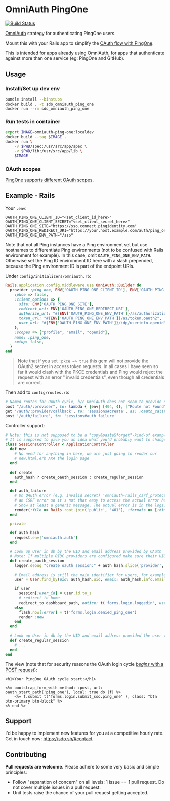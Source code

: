 # OmniAuth PingOne

[![Build Status](https://github.com/Schmidt-DevOps/OmniAuth-PingOne/actions/workflows/ruby.yml/badge.svg)](https://github.com/Schmidt-DevOps/OmniAuth-PingOne/actions)

[OmniAuth](https://github.com/Schmidt-DevOps/OmniAuth-PingOne) strategy for authenticating
PingOne users.

Mount this with your Rails app to simplify the
[OAuth flow with PingOne](https://admin.pingone.com/web-portal/login).

This is intended for apps already using OmniAuth, for apps that authenticate against more than one service (eg: PingOne
and GitHub).

## Usage

### Install/Set up dev env

```bash
bundle install --binstubs
docker build . -t sdo_omniauth_ping_one
docker run --rm sdo_omniauth_ping_one 
```

### Run tests in container

```bash 
export IMAGE=omniauth-ping-one:localdev
docker build --tag $IMAGE .
docker run \
    -v $PWD/spec:/usr/src/app/spec \
    -v $PWD/lib:/usr/src/app/lib \
    $IMAGE
```

### OAuth scopes

[PingOne supports different OAuth scopes][oauth-scopes].

[oauth-scopes]: https://docs.pingidentity.com/bundle/pingfederate-93/page/gtr1564002990929.html

## Example - Rails

Your `.env`:

``` 
OAUTH_PING_ONE_CLIENT_ID="<set_client_id_here>"
OAUTH_PING_ONE_CLIENT_SECRET="<set_client_secret_here>"
OAUTH_PING_ONE_SITE="https://sso.connect.pingidentity.com"
OAUTH_PING_ONE_REDIRECT_URI="https://your.host.example.com/auth/ping_one/callback"
OAUTH_PING_ONE_ENV_PATH="/sso"
```

Note that not all Ping instances have a Ping environment set but use hostnames to differentiate Ping environments (not
to be confused with Rails environment for example). In this case, omit `OAUTH_PING_ONE_ENV_PATH`. Otherwise set the Ping
ID environment ID here with a slash prepended, because the Ping environment ID is part of the endpoint URIs.

Under `config/initializers/omniauth.rb`:

```ruby
Rails.application.config.middleware.use OmniAuth::Builder do
  provider :ping_one, ENV['OAUTH_PING_ONE_CLIENT_ID'], ENV['OAUTH_PING_ONE_CLIENT_SECRET'], {
    :pkce => false,
    :client_options => {
      site: ENV['OAUTH_PING_ONE_SITE'],
      redirect_uri: ENV['OAUTH_PING_ONE_REDIRECT_URI'],
      authorize_url: "#{ENV['OAUTH_PING_ONE_ENV_PATH']}/as/authorization.oauth2",
      token_url: "#{ENV['OAUTH_PING_ONE_ENV_PATH']}/as/token.oauth2",
      user_url: "#{ENV['OAUTH_PING_ONE_ENV_PATH']}/idp/userinfo.openid"
    },
    :scopes => ["profile", "email", "openid"],
    name: :ping_one,
    setup: false,
  }
end
```

> Note that if you set `:pkce => true` this gem will not provide the OAuth2 secret in access token requests. In all
> cases I have seen so far it would clash with the PKCE credentials and Ping would reject the request with an error "
> invalid credentials", even though all credentials are correct.

Then add to `config/routes.rb`:

```ruby
# Named routes for OAuth cycle, b/c OmniAuth does not seem to provide named routes
post "/auth/:provider", to: lambda { |env| [404, {}, ["Route not Found"]] }, as: :oauth_start
get '/auth/:provider/callback', to: 'sessions#create', as: :oauth_callback
post '/auth/failure', to: 'sessions#auth_failure'
```

Controller support:

```ruby
# Note: this is not supposed to be a "copy&paste&forget"-kind-of example. 
# It is supposed to give you an idea what you'd probably want to change in your sessions controller.
class SessionsController < ApplicationController
  def new
    # No need for anything in here, we are just going to render our
    # new.html.erb AKA the login page
  end

  def create
    auth_hash ? create_oauth_session : create_regular_session
  end

  def auth_failure
    # On OAuth error (e.g. invalid secret) 'omniauth-rails_csrf_protection' intercepts this call with
    # an CSRF error so it's not that easy to access the actual error here.
    # Show at least a generic message. The actual error is in the logs.
    render(:file => Rails.root.join('public', '401'), :formats => [:html], :status => 401, :layout => 'error')
  end

  private

  def auth_hash
    request.env['omniauth.auth']
  end

  # Look up User in db by the UID and email address provided by OAuth
  # Note: If multiple OIDC providers are configured make sure their UIDs to not conflict.
  def create_oauth_session
    logger.debug "create_oauth_session:" + auth_hash.slice('provider', 'uid', 'info', 'extra').to_s # do not log the token

    # Email address is still the main identifier for users, for example when invalidating accounts on DEV/STAGE.
    user = User.find_by(uid: auth_hash.uid, email: auth_hash.info.email.downcase)

    if user
      session[:user_id] = user.id.to_s
      # redirect to home
      redirect_to dashboard_path, notice: t('forms.login.loggedin', user: user.name)
    else
      flash.now[:error] = t('forms.login.denied_ping_one')
      render :new
    end
  end

  # Look up User in db by the UID and email address provided the user via login form
  def create_regular_session
    # ...
  end
end
```

The view (note that for security reasons the OAuth login cycle [
*begins* with a POST request][omniauth-rails_csrf_protection]):

```erb
<h1>Your PingOne OAuth cycle start:</h1>

<%= bootstrap_form_with method: :post, url: oauth_start_path('ping_one'), local: true do |f| %>
    <%= f.submit t('forms.login.submit_sso.ping_one' ), class: "btn btn-primary btn-block" %>
<% end %>
```

[omniauth-rails_csrf_protection]: https://github.com/cookpad/omniauth-rails_csrf_protection

## Support

I'd be happy to implement new features for you at a competitive hourly rate. Get in touch now: https://sdo.sh/#contact

## Contributing

**Pull requests are welcome**. Please adhere to some very basic and simple principles:

- Follow "separation of concern" on all levels: 1 issue == 1 pull request. Do not cover multiple issues in a pull
  request.
- Unit tests raise the chance of your pull request getting accepted.